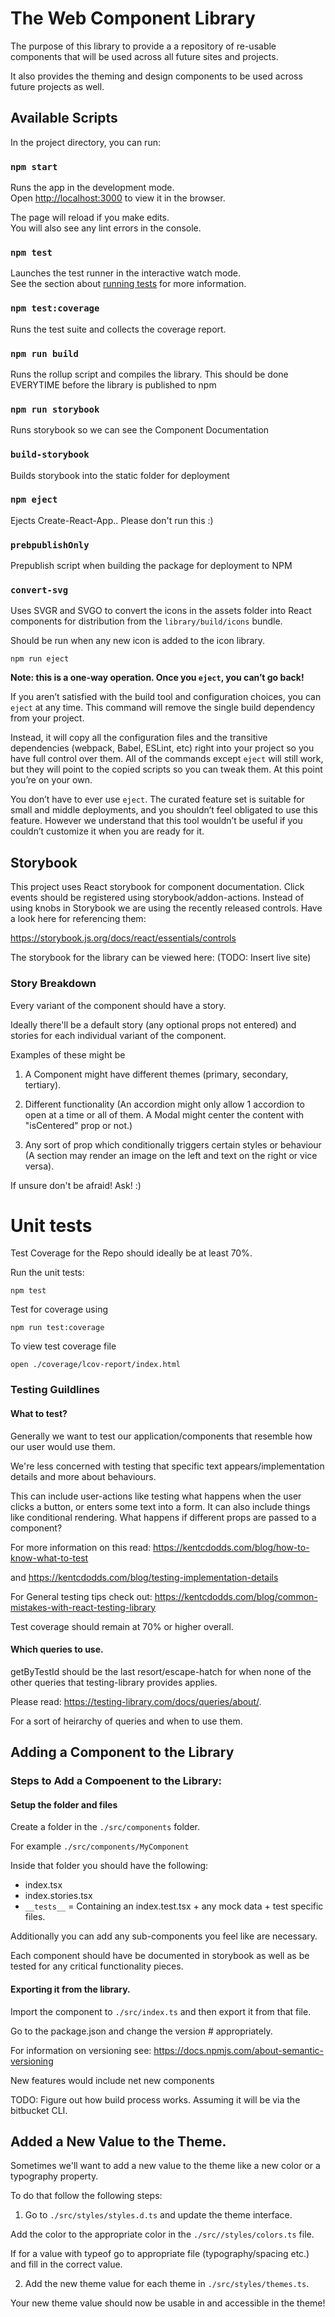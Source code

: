 # The Web Component Library

The purpose of this library to provide a a repository of re-usable components that will be used across all future sites and projects.

It also provides the theming and design components to be used across future projects as well.

## Available Scripts

In the project directory, you can run:

### `npm start`

Runs the app in the development mode.\
Open [http://localhost:3000](http://localhost:3000) to view it in the browser.

The page will reload if you make edits.\
You will also see any lint errors in the console.

### `npm test`

Launches the test runner in the interactive watch mode.\
See the section about [running tests](https://facebook.github.io/create-react-app/docs/running-tests) for more information.

### `npm test:coverage`

Runs the test suite and collects the coverage report.

### `npm run build`

Runs the rollup script and compiles the library. This should be done EVERYTIME before the library is published to npm

### `npm run storybook`

Runs storybook so we can see the Component Documentation

### `build-storybook`

Builds storybook into the static folder for deployment

### `npm eject`

Ejects Create-React-App.. Please don't run this :)

### `prebpublishOnly`

Prepublish script when building the package for deployment to NPM

### `convert-svg`

Uses SVGR and SVGO to convert the icons in the assets folder into React components for distribution from the `library/build/icons` bundle.

Should be run when any new icon is added to the icon library.

`npm run eject`

**Note: this is a one-way operation. Once you `eject`, you can’t go back!**

If you aren’t satisfied with the build tool and configuration choices, you can `eject` at any time. This command will remove the single build dependency from your project.

Instead, it will copy all the configuration files and the transitive dependencies (webpack, Babel, ESLint, etc) right into your project so you have full control over them. All of the commands except `eject` will still work, but they will point to the copied scripts so you can tweak them. At this point you’re on your own.

You don’t have to ever use `eject`. The curated feature set is suitable for small and middle deployments, and you shouldn’t feel obligated to use this feature. However we understand that this tool wouldn’t be useful if you couldn’t customize it when you are ready for it.

## Storybook

This project uses React storybook for component documentation.
Click events should be registered using storybook/addon-actions.
Instead of using knobs in Storybook we are using the recently released controls.
Have a look here for referencing them:

https://storybook.js.org/docs/react/essentials/controls

The storybook for the library can be viewed here: (TODO: Insert live site)

### Story Breakdown

Every variant of the component should have a story.

Ideally there'll be a default story (any optional props not entered) and stories for each individual variant of the component.

Examples of these might be

1. A Component might have different themes (primary, secondary, tertiary).

2. Different functionality (An accordion might only allow 1 accordion to open at a time or all of them. A Modal might center the content with "isCentered" prop or not.)

3. Any sort of prop which conditionally triggers certain styles or behaviour (A section may render an image on the left and text on the right or vice versa).

If unsure don't be afraid! Ask! :)

# Unit tests

Test Coverage for the Repo should ideally be at least 70%.

Run the unit tests:

    npm test

Test for coverage using

    npm run test:coverage

To view test coverage file

    open ./coverage/lcov-report/index.html

### Testing Guildlines

#### What to test?

Generally we want to test our application/components that resemble how our user would use them.

We're less concerned with testing that specific text appears/implementation details and more about behaviours.

This can include user-actions like testing what happens when the user clicks a button, or enters some text into a form. It can also include things like conditional rendering. What happens if different props are passed to a component?

For more information on this read: https://kentcdodds.com/blog/how-to-know-what-to-test

and https://kentcdodds.com/blog/testing-implementation-details

For General testing tips check out: https://kentcdodds.com/blog/common-mistakes-with-react-testing-library

Test coverage should remain at 70% or higher overall.

#### Which queries to use.

getByTestId should be the last resort/escape-hatch for when none of the other queries that testing-library provides applies.

Please read: https://testing-library.com/docs/queries/about/.

For a sort of heirarchy of queries and when to use them.

## Adding a Component to the Library

### Steps to Add a Compoenent to the Library:

#### Setup the folder and files

Create a folder in the `./src/components` folder.

For example `./src/components/MyComponent`

Inside that folder you should have the following:

- index.tsx
- index.stories.tsx
- `__tests__` = Containing an index.test.tsx + any mock data + test specific files.

Additionally you can add any sub-components you feel like are necessary.

Each component should have be documented in storybook as well as be tested for any critical functionality pieces.

#### Exporting it from the library.

Import the component to `./src/index.ts` and then export it from that file.

Go to the package.json and change the version # appropriately.

For information on versioning see: https://docs.npmjs.com/about-semantic-versioning

New features would include net new components

TODO: Figure out how build process works. Assuming it will be via the bitbucket CLI.

## Added a New Value to the Theme.

Sometimes we'll want to add a new value to the theme like a new color or a typography property.

To do that follow the following steps:

1. Go to `./src/styles/styles.d.ts` and update the theme interface.

Add the color to the appropriate color in the `./src//styles/colors.ts` file.

If for a value with typeof go to appropriate file (typography/spacing etc.) and fill in the correct value.

2. Add the new theme value for each theme in `./src/styles/themes.ts`.

Your new theme value should now be usable in and accessible in the theme!
